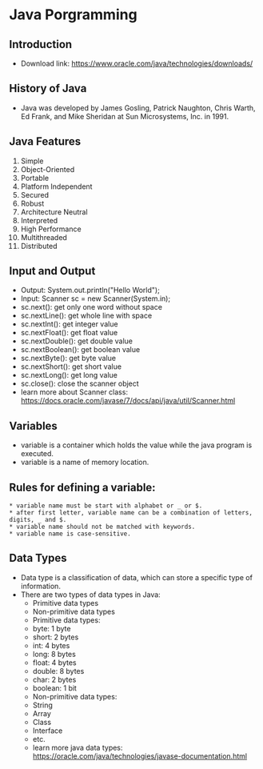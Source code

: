 # Java Porgramming
## Introduction
* Download link: https://www.oracle.com/java/technologies/downloads/
## History of Java
* Java was developed by James Gosling, Patrick Naughton, Chris Warth, Ed Frank, and Mike Sheridan at Sun Microsystems, Inc. in 1991.

## Java Features
1. Simple
2. Object-Oriented
3. Portable
4. Platform Independent
5. Secured
6. Robust
7. Architecture Neutral
8. Interpreted
9. High Performance
10. Multithreaded
11. Distributed

## Input and Output
* Output: System.out.println("Hello World");
* Input: Scanner sc = new Scanner(System.in);
* sc.next(): get only one word without space
* sc.nextLine(): get whole line with space
* sc.nextInt(): get integer value
* sc.nextFloat(): get float value
* sc.nextDouble(): get double value
* sc.nextBoolean(): get boolean value
* sc.nextByte(): get byte value
* sc.nextShort(): get short value
* sc.nextLong(): get long value
* sc.close(): close the scanner object
* learn  more about Scanner class: https://docs.oracle.com/javase/7/docs/api/java/util/Scanner.html

## Variables
* variable is a container which holds the value while the java program is executed.
* variable is a name of memory location.
##  Rules for defining a variable:
    * variable name must be start with alphabet or _ or $.
    * after first letter, variable name can be a combination of letters, digits, _ and $.
    * variable name should not be matched with keywords.
    * variable name is case-sensitive.

## Data Types
* Data type is a classification of data, which can store a specific type of information.
* There are two types of data types in Java:
    * Primitive data types
    * Non-primitive data types
    * Primitive data types:
    * byte: 1 byte
    * short: 2 bytes
    * int: 4 bytes
    * long: 8 bytes
    * float: 4 bytes
    * double: 8 bytes
    * char: 2 bytes
    * boolean: 1 bit
    * Non-primitive data types:
    * String
    * Array
    * Class
    * Interface
    * etc.
    * learn more java data types: https://oracle.com/java/technologies/javase-documentation.html
